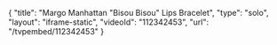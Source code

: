 {
    "title": "Margo Manhattan \"Bisou Bisou\" Lips Bracelet",
    "type": "solo",
    "layout": "iframe-static",
    "videoId": "112342453",
    "url": "\/tvpembed\/112342453"
}
